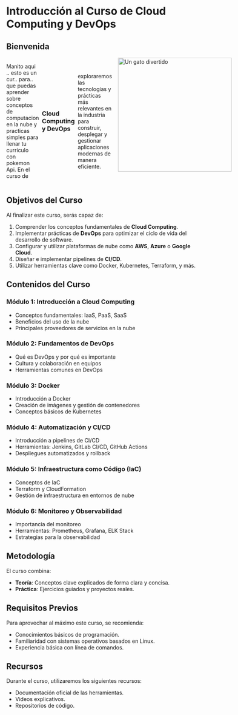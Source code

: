 # Introducción al Curso de Cloud Computing y DevOps

## Bienvenida


<div style="display: flex; gap: 1rem;">
    <div style="display: flex; gap: 0.5rem; justify-content: center; align-items: center;">
        <p>Manito aqui .. esto es un cur.. para.. que puedas aprender sobre conceptos de computacion en la nube y
            practicas
            simples para llenar tu curriculo con pokemon Api. En el curso de </p>
        <p style="font-weight: bolder; font-size: 1rem">Cloud Computing y DevOps</p>
        <p>exploraremos las
            tecnologías y prácticas más relevantes en la industria para construir, desplegar y gestionar aplicaciones
            modernas
            de manera eficiente.</p>
    </div>
    <img src="https://media.tenor.com/7lhi9QM40DwAAAAM/dog-surprised.gif" alt="Un gato divertido" width="300">
</div>





## Objetivos del Curso
Al finalizar este curso, serás capaz de:

1. Comprender los conceptos fundamentales de **Cloud Computing**.
2. Implementar prácticas de **DevOps** para optimizar el ciclo de vida del desarrollo de software.
3. Configurar y utilizar plataformas de nube como **AWS**, **Azure** o **Google Cloud**.
4. Diseñar e implementar pipelines de **CI/CD**.
5. Utilizar herramientas clave como Docker, Kubernetes, Terraform, y más.

## Contenidos del Curso

### Módulo 1: Introducción a Cloud Computing
- Conceptos fundamentales: IaaS, PaaS, SaaS
- Beneficios del uso de la nube
- Principales proveedores de servicios en la nube

### Módulo 2: Fundamentos de DevOps
- Qué es DevOps y por qué es importante
- Cultura y colaboración en equipos
- Herramientas comunes en DevOps

### Módulo 3: Docker 
- Introducción a Docker
- Creación de imágenes y gestión de contenedores
- Conceptos básicos de Kubernetes

### Módulo 4: Automatización y CI/CD
- Introducción a pipelines de CI/CD
- Herramientas: Jenkins, GitLab CI/CD, GitHub Actions
- Despliegues automatizados y rollback

### Módulo 5: Infraestructura como Código (IaC)
- Conceptos de IaC
- Terraform y CloudFormation
- Gestión de infraestructura en entornos de nube

### Módulo 6: Monitoreo y Observabilidad
- Importancia del monitoreo
- Herramientas: Prometheus, Grafana, ELK Stack
- Estrategias para la observabilidad

## Metodología
El curso combina:
- **Teoría**: Conceptos clave explicados de forma clara y concisa.
- **Práctica**: Ejercicios guiados y proyectos reales.

## Requisitos Previos
Para aprovechar al máximo este curso, se recomienda:
- Conocimientos básicos de programación.
- Familiaridad con sistemas operativos basados en Linux.
- Experiencia básica con línea de comandos.

## Recursos
Durante el curso, utilizaremos los siguientes recursos:
- Documentación oficial de las herramientas.
- Videos explicativos.
- Repositorios de código.


